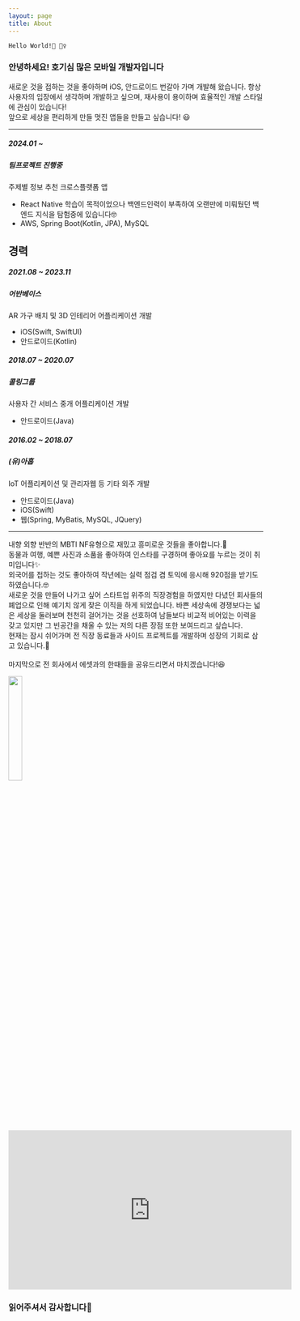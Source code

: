 ```yaml
---
layout: page
title: About
---
```


    Hello World!👋 🙋‍♀️

### 안녕하세요! 호기심 많은 모바일 개발자입니다

새로운 것을 접하는 것을 좋아하며 iOS, 안드로이드 번갈아 가며 개발해 왔습니다.
항상 사용자의 입장에서 생각하며 개발하고 싶으며, 재사용이 용이하며 효율적인 개발 스타일에 관심이 있습니다!<br>
앞으로 세상을 편리하게 만들 멋진 앱들을 만들고 싶습니다! 😃

***

##### 2024.01 ~ 
##### 팀프로젝트 진행중

주제별 정보 추천 크로스플랫폼 앱
- React Native 학습이 목적이었으나 백엔드인력이 부족하여 오랜만에 미뤄뒀던 백엔드 지식을 탐험중에 있습니다🤓
- AWS, Spring Boot(Kotlin, JPA), MySQL

## 경력
##### 2021.08 ~ 2023.11
##### 어반베이스

AR 가구 배치 및 3D 인테리어 어플리케이션 개발
- iOS(Swift, SwiftUI)
- 안드로이드(Kotlin)

##### 2018.07 ~ 2020.07
##### 콜링그룹

사용자 간 서비스 중개 어플리케이션 개발
- 안드로이드(Java)

##### 2016.02 ~ 2018.07
##### (유)아홉

IoT 어플리케이션 및 관리자웹 등 기타 외주 개발
- 안드로이드(Java)
- iOS(Swift)
- 웹(Spring, MyBatis, MySQL, JQuery)

***

내향 외향 반반의 MBTI NF유형으로 재밌고 흥미로운 것들을 좋아합니다.🙂 <br>
동물과 여행, 예쁜 사진과 소품을 좋아하여 인스타를 구경하며 좋아요를 누르는 것이 취미입니다✨
<br>
외국어를 접하는 것도 좋아하여 작년에는 실력 점검 겸 토익에 응시해 920점을 받기도 하였습니다.🤓
<br>
새로운 것을 만들어 나가고 싶어 스타트업 위주의 직장경험을 하였지만 다녔던 회사들의 폐업으로 인해 예기치 않게 잦은 이직을 하게 되었습니다.
바쁜 세상속에 경쟁보다는 넓은 세상을 둘러보며 천천히 걸어가는 것을 선호하여 남들보다 비교적 비어있는 이력을 갖고 있지만 그 빈공간을 채울 수 있는 저의 다른 장점 또한 보여드리고 싶습니다.<br>
현재는 잠시 쉬어가며 전 직장 동료들과 사이드 프로젝트를 개발하며 성장의 기회로 삼고 있습니다.🤠<br>
<br>
마지막으로 전 회사에서 에셋과의 한때들을 공유드리면서 마치겠습니다!😆
<br>

<img width="23%" src="https://lh3.googleusercontent.com/u/0/drive-viewer/AKGpihYHzpWdazmMwVyv1tAizFw5HSbU-MCFsVL0vd07hpJu2-s-ZQbpaPnOcNQIHl6pvMT3gzixLh8aWtNNXRPl4QDDXvzRcPJmgfM=w3420-h1846-rw-v1">

<iframe width="560" height="315" src="https://www.youtube.com/embed/NV98R3O4N6E" frameborder="0" allow="accelerometer; autoplay; encrypted-media; gyroscope; picture-in-picture" allowfullscreen></iframe>


### 읽어주셔서 감사합니다🤗
